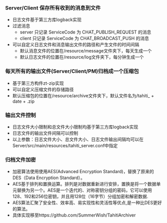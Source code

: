 ### Server/Client 保存所有收到的消息到文件
- 日志文件基于第三方库logback实现
- 过滤消息
  - server 只记录 ServiceCode 为 CHAT_PUBLISH_REQUEST 的消息
  - client 只记录 ServiceCode 为 CHAT_BROADCAST_PUSH 的消息
- 可以自定义日志文件和消息输出文件的路径和产生文件的时间间隔
  - 默认消息文件的位置在/resource/message文件夹下，每天生成一个
  - 默认日志文件的位置在/resource/log文件夹下，每分钟生成一个

### 每天所有的输出文件(Server/Client/PM)归档成一个压缩包
- 基于第三方构件zt-zip实现
- 可以自定义压缩文件的存储路径
- 默认压缩包的位置在/resource/archive文件夹下，默认文件名为/tahiti_ + date + .zip

### 输出文件控制
- 日志文件大小限制和总文件大小限制均基于第三方库logback实现
- 日志文件的输出文件间隔可以控制
- 以上参数：日志文件大小、总文件大小、日志文件输出间隔均可以在 Server/src/main/resources/tahiti_server.conf中指定

### 归档文件加密
- 加密算法使用使用AES(Advanced Encryption Standard)，替换了原来的DES（Data Encryption Standard）。
- AES基于排列和置换运算。排列是对数据重新进行安排，置换是将一个数据单元替换为另一个。AES是一个迭代的、对称密钥分组的密码，它可以使用128、192和256位密钥，并且用128位（16字节）分组加密和解密数据.
- AES算法汇聚了安全性、效率高、易实现性和灵活性等优点,是一种比DES更好的算法。
- 具体实现移至https://github.com/SummerWish/TahitiArchiver
